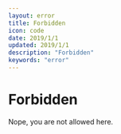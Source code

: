 ```yaml
---
layout: error
title: Forbidden
icon: code
date: 2019/1/1
updated: 2019/1/1
description: "Forbidden"
keywords: "error"
---
```


# Forbidden

Nope, you are not allowed here.
